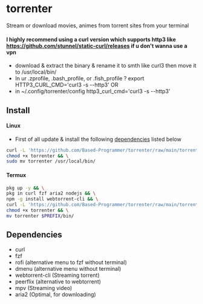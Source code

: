 # torrenter
Stream or download movies, animes from torrent sites from your terminal

#### I highly recommend using a curl version which supports http3 like https://github.com/stunnel/static-curl/releases if u don't wanna use a vpn
- download & extract the binary & rename it to smth like curl3 then move it to /usr/local/bin/
- In ur .zprofile, .bash_profile, or .fish_profile ? export HTTP3_CURL_CMD='curl3 -s --http3' OR
- in ~/.config/torrenter/config http3_curl_cmd='curl3 -s --http3'

## Install

#### Linux
- First of all update & install the following [dependencies](#Dependencies) listed below

````sh
curl -L 'https://github.com/Based-Programmer/torrenter/raw/main/torrenter' -O && \
chmod +x torrenter && \
sudo mv torrenter /usr/local/bin/
````

#### Termux

```sh
pkg up -y && \
pkg in curl fzf aria2 nodejs && \
npm -g install webtorrent-cli && \
curl -L 'https://github.com/Based-Programmer/torrenter/raw/main/torrenter' -O && \
chmod +x torrenter && \
mv torrenter $PREFIX/bin/
```
## Dependencies

- curl
- fzf
- rofi (alternative menu to fzf without terminal)
- dmenu (alternative menu without terminal)
- webtorrent-cli (Streaming torrent)
- peerflix (alternative to webtorrent)
- mpv (Streaming video)
- aria2 (Optimal, for downloading)
